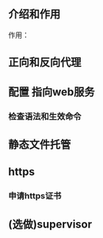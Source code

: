 
## 介绍和作用
作用：


## 正向和反向代理

## 配置 指向web服务
### 检查语法和生效命令

## 静态文件托管

## https
### 申请https证书



## (选做)supervisor
